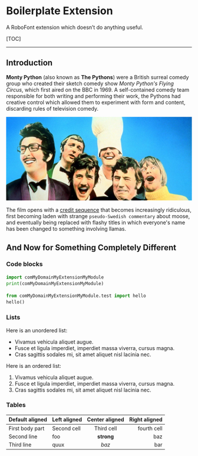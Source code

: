 Boilerplate Extension
=====================

A RoboFont extension which doesn’t do anything useful.

[TOC]

- - -

## Introduction

**Monty Python** (also known as **The Pythons**) were a British surreal comedy group who created their sketch comedy show *Monty Python's Flying Circus*, which first aired on the BBC in 1969. A self-contained comedy team responsible for both writing and performing their work, the Pythons had creative control which allowed them to experiment with form and content, discarding rules of television comedy.

![this is a caption](pythons.jpg)

The film opens with a [credit sequence](http://youtu.be/djKPvXDwXcs) that becomes increasingly ridiculous, first becoming laden with strange `pseudo-Swedish commentary` about moose, and eventually being replaced with flashy titles in which everyone's name has been changed to something involving llamas.

## And Now for Something Completely Different

### Code blocks

```python
import comMyDomainMyExtensionMyModule
print(comMyDomainMyExtensionMyModule)

from comMyDomainMyExtensionMyModule.test import hello
hello()
```

### Lists

Here is an unordered list:

- Vivamus vehicula aliquet augue.
- Fusce et ligula imperdiet, imperdiet massa viverra, cursus magna.
- Cras sagittis sodales mi, sit amet aliquet nisl lacinia nec.

Here is an ordered list:

1. Vivamus vehicula aliquet augue.
2. Fusce et ligula imperdiet, imperdiet massa viverra, cursus magna.
3. Cras sagittis sodales mi, sit amet aliquet nisl lacinia nec.

### Tables

| Default aligned |Left aligned| Center aligned  | Right aligned  |
|-----------------|:-----------|:---------------:|---------------:|
| First body part |Second cell | Third cell      | fourth cell    |
| Second line     |foo         | **strong**      | baz            |
| Third line      |quux        | *baz*           | bar            |
